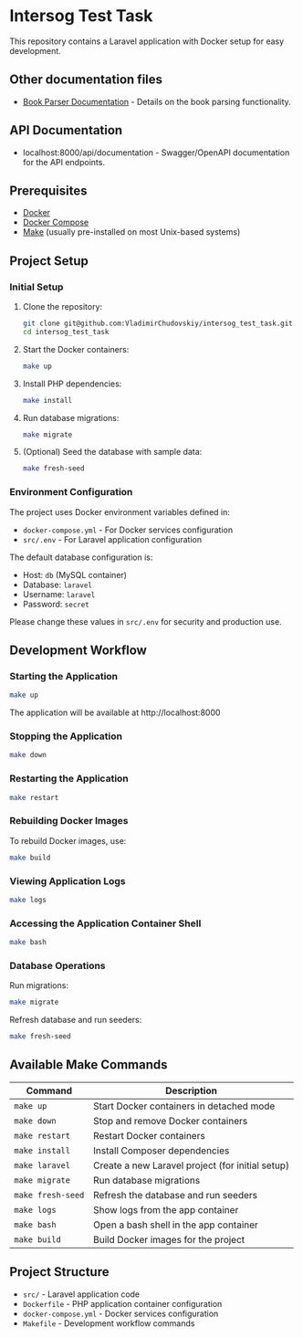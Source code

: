 # Intersog Test Task

This repository contains a Laravel application with Docker setup for easy development.

## Other documentation files
- [Book Parser Documentation](src/documentations/parser.md) - Details on the book parsing functionality.

## API Documentation
- localhost:8000/api/documentation - Swagger/OpenAPI documentation for the API endpoints.

## Prerequisites

- [Docker](https://www.docker.com/get-started)
- [Docker Compose](https://docs.docker.com/compose/install/)
- [Make](https://www.gnu.org/software/make/) (usually pre-installed on most Unix-based systems)

## Project Setup

### Initial Setup

1. Clone the repository:
   ```bash
   git clone git@github.com:VladimirChudovskiy/intersog_test_task.git
   cd intersog_test_task
   ```

2. Start the Docker containers:
   ```bash
   make up
   ```

3. Install PHP dependencies:
   ```bash
   make install
   ```

4. Run database migrations:
   ```bash
   make migrate
   ```

5. (Optional) Seed the database with sample data:
   ```bash
   make fresh-seed
   ```

### Environment Configuration

The project uses Docker environment variables defined in:
- `docker-compose.yml` - For Docker services configuration
- `src/.env` - For Laravel application configuration

The default database configuration is:
- Host: `db` (MySQL container)
- Database: `laravel`
- Username: `laravel`
- Password: `secret`

Please change these values in `src/.env` for security and production use.

## Development Workflow

### Starting the Application

```bash
make up
```

The application will be available at http://localhost:8000

### Stopping the Application

```bash
make down
```

### Restarting the Application

```bash
make restart
```

### Rebuilding Docker Images

To rebuild Docker images, use:
```bash
make build
```

### Viewing Application Logs

```bash
make logs
```

### Accessing the Application Container Shell

```bash
make bash
```

### Database Operations

Run migrations:
```bash
make migrate
```

Refresh database and run seeders:
```bash
make fresh-seed
```

## Available Make Commands

| Command | Description |
|---------|-------------|
| `make up` | Start Docker containers in detached mode |
| `make down` | Stop and remove Docker containers |
| `make restart` | Restart Docker containers |
| `make install` | Install Composer dependencies |
| `make laravel` | Create a new Laravel project (for initial setup) |
| `make migrate` | Run database migrations |
| `make fresh-seed` | Refresh the database and run seeders |
| `make logs` | Show logs from the app container |
| `make bash` | Open a bash shell in the app container |
| `make build` | Build Docker images for the project |

## Project Structure

- `src/` - Laravel application code
- `Dockerfile` - PHP application container configuration
- `docker-compose.yml` - Docker services configuration
- `Makefile` - Development workflow commands
